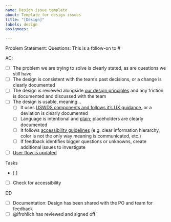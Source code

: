```yaml
---
name: Design issue template
about: Template for design issues
title: "[Design]"
labels: design
assignees: ''

---
```


Problem Statement:
Questions:
This is a follow-on to #

AC: 
- [ ] The problem we are trying to solve is clearly stated, as are questions we still have 
- [ ] The design is consistent with the team’s past decisions, or a change is clearly documented 
- [ ] The design is reviewed alongside [our design principles](https://github.com/HHS/TANF-app/wiki/Design-principles) and any friction is documented and discussed with the team
- [ ] The design is usable, meaning... 
   - [ ] It uses [USWDS components and follows it’s UX guidance](https://designsystem.digital.gov/components/), or a deviation is clearly documented 
   - [ ] Language is intentional and [plain](https://plainlanguage.gov/guidelines/); placeholders are clearly documented 
   - [ ] It follows [accessibility guidelines](https://accessibility.digital.gov/) (e.g. clear information hierarchy, color is not the only way meaning is communicated, etc.) 
   - [ ] If feedback identifies bigger questions or unknowns, create additional issues to investigate 
- [ ] [User flow is updated](https://www.figma.com/file/irgQPLTrajxCXNiYBTEnMV/TDP-Mockups-For-Feedback?node-id=2441%3A12231)

Tasks
- [ ]
- [ ] Check for accessibility

DD
- [ ] Documentation: Design has been shared with the PO and team for feedback
- [ ] @lfrohlich has reviewed and signed off
